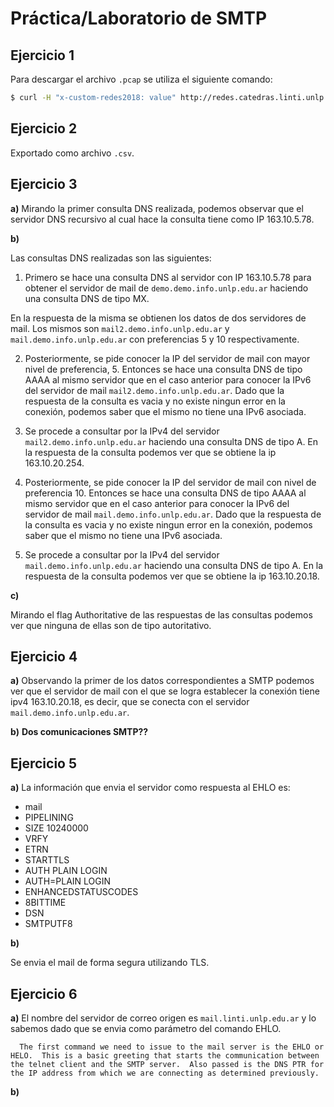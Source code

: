 # Práctica/Laboratorio de SMTP

## Ejercicio 1

Para descargar el archivo `.pcap` se utiliza el siguiente comando:

```sh
$ curl -H "x-custom-redes2018: value" http://redes.catedras.linti.unlp.edu.ar/smtp/smtp.pcap --output smtp.pcap
```

## Ejercicio 2

Exportado como archivo `.csv`.

## Ejercicio 3

**a)** Mirando la primer consulta DNS realizada, podemos observar que el servidor
DNS recursivo al cual hace la consulta tiene como IP 163.10.5.78.

**b)**

Las consultas DNS realizadas son las siguientes:

1.  Primero se hace una consulta DNS al servidor con IP 163.10.5.78 para obtener el servidor de mail de `demo.demo.info.unlp.edu.ar` haciendo una consulta DNS de tipo MX.

En la respuesta de la misma se obtienen los datos de dos servidores de mail. Los mismos son `mail2.demo.info.unlp.edu.ar` y `mail.demo.info.unlp.edu.ar` con preferencias 5 y 10 respectivamente.

2.  Posteriormente, se pide conocer la IP del servidor de mail con mayor nivel de preferencia, 5. Entonces se hace una consulta DNS de tipo AAAA al mismo servidor que en el caso anterior para conocer la IPv6 del servidor de mail `mail2.demo.info.unlp.edu.ar`. Dado que la respuesta de la consulta es vacia y no existe ningun error en la conexión, podemos saber que el mismo no tiene una IPv6 asociada.

3.  Se procede a consultar por la IPv4 del servidor `mail2.demo.info.unlp.edu.ar` haciendo una consulta DNS de tipo A. En la respuesta de la consulta podemos ver que se obtiene la ip 163.10.20.254.

4.  Posteriormente, se pide conocer la IP del servidor de mail con nivel de preferencia 10. Entonces se hace una consulta DNS de tipo AAAA al mismo servidor que en el caso anterior para conocer la IPv6 del servidor de mail `mail.demo.info.unlp.edu.ar`. Dado que la respuesta de la consulta es vacia y no existe ningun error en la conexión, podemos saber que el mismo no tiene una IPv6 asociada.

5.  Se procede a consultar por la IPv4 del servidor `mail.demo.info.unlp.edu.ar` haciendo una consulta DNS de tipo A. En la respuesta de la consulta podemos ver que se obtiene la ip 163.10.20.18.

**c)**

Mirando el flag Authoritative de las respuestas de las consultas podemos ver que ninguna de ellas son de tipo autoritativo.

## Ejercicio 4

**a)** Observando la primer de los datos correspondientes a SMTP podemos ver que el servidor de mail con el que se logra establecer la conexión tiene ipv4 163.10.20.18, es decir, que se conecta con el servidor `mail.demo.info.unlp.edu.ar`.

**b)** **Dos comunicaciones SMTP??**

## Ejercicio 5

**a)** La información que envia el servidor como respuesta al EHLO es:

-   mail
-   PIPELINING
-   SIZE 10240000
-   VRFY
-   ETRN
-   STARTTLS
-   AUTH PLAIN LOGIN
-   AUTH=PLAIN LOGIN
-   ENHANCEDSTATUSCODES
-   8BITTIME
-   DSN
-   SMTPUTF8

**b)**

Se envia el mail de forma segura utilizando TLS.

## Ejercicio 6

**a)** El nombre del servidor de correo origen es `mail.linti.unlp.edu.ar` y lo sabemos dado que se envia como parámetro del comando EHLO.

      The first command we need to issue to the mail server is the EHLO or HELO.  This is a basic greeting that starts the communication between the telnet client and the SMTP server.  Also passed is the DNS PTR for the IP address from which we are connecting as determined previously.

**b)**
